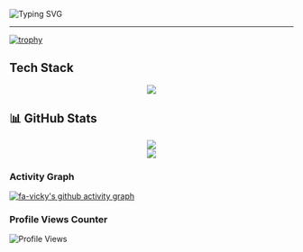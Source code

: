 ![Typing SVG](https://readme-typing-svg.demolab.com?font=Fira+Code&pause=300&color=1CD30D&vCenter=true&width=550&lines=%F0%9F%91%8B+Hi+there%2C;%F0%9F%98%8A+Thanks+for+visiting!)

---
<!--
**fa-vicky/fa-vicky** is a ✨ _special_ ✨ repository because its `README.md` (this file) appears on your GitHub profile.

Here are some ideas to get you started:

- 🔭 I’m currently working on ...
- 🌱 I’m currently learning ...
- 👯 I’m looking to collaborate on ...
- 🤔 I’m looking for help with ...
- 💬 Ask me about ...
- 📫 How to reach me: ...
- 😄 Pronouns: ...
- ⚡ Fun fact: ...
-->

[![trophy](https://github-profile-trophy.vercel.app/?username=fa-vicky&theme=onedark)](https://github.com/ryo-ma/github-profile-trophy)

## Tech Stack
<p align="center">
  <img src="https://skillicons.dev/icons?i=python,aws,gcp,terraform,kubernetes,cpp,docker,jenkins," />
</p>

## 📊 GitHub Stats
<div align="center">
  <img src="https://github-profile-summary-cards.vercel.app/api/cards/profile-details?username=fa-vicky&theme=github_dark"/>
</div>

<div align="center">
  <img src="https://streak-stats.demolab.com/?user=fa-vicky&theme=dark"/>
</div>


### Activity Graph

[![fa-vicky's github activity graph](https://github-readme-activity-graph.vercel.app/graph?username=fa-vicky&theme=react-dark)](https://github.com/ashutosh00710/github-readme-activity-graph)


### Profile Views Counter
![Profile Views](https://komarev.com/ghpvc/?username=fa-vicky&color=brightgreen)




